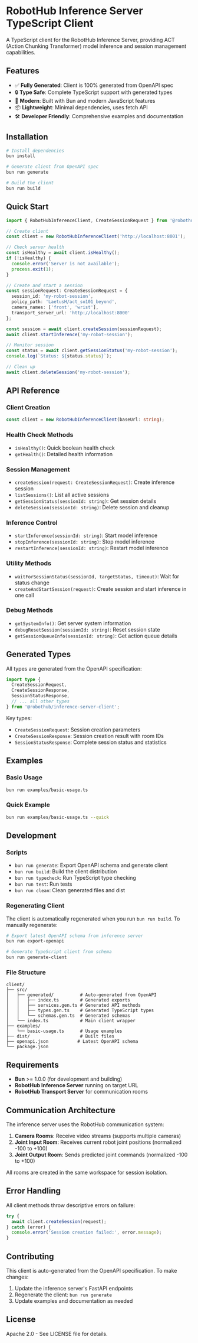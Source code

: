 # RobotHub Inference Server TypeScript Client

A TypeScript client for the RobotHub Inference Server, providing ACT (Action Chunking Transformer) model inference and session management capabilities.

## Features

- ✅ **Fully Generated**: Client is 100% generated from OpenAPI spec
- 🔒 **Type Safe**: Complete TypeScript support with generated types
- 🚀 **Modern**: Built with Bun and modern JavaScript features
- 📦 **Lightweight**: Minimal dependencies, uses fetch API
- 🛠️ **Developer Friendly**: Comprehensive examples and documentation

## Installation

```bash
# Install dependencies
bun install

# Generate client from OpenAPI spec
bun run generate

# Build the client
bun run build
```

## Quick Start

```typescript
import { RobotHubInferenceClient, CreateSessionRequest } from '@robothub/inference-server-client';

// Create client
const client = new RobotHubInferenceClient('http://localhost:8001');

// Check server health
const isHealthy = await client.isHealthy();
if (!isHealthy) {
  console.error('Server is not available');
  process.exit(1);
}

// Create and start a session
const sessionRequest: CreateSessionRequest = {
  session_id: 'my-robot-session',
  policy_path: 'LaetusH/act_so101_beyond',
  camera_names: ['front', 'wrist'],
  transport_server_url: 'http://localhost:8000'
};

const session = await client.createSession(sessionRequest);
await client.startInference('my-robot-session');

// Monitor session
const status = await client.getSessionStatus('my-robot-session');
console.log(`Status: ${status.status}`);

// Clean up
await client.deleteSession('my-robot-session');
```

## API Reference

### Client Creation

```typescript
const client = new RobotHubInferenceClient(baseUrl: string);
```

### Health Check Methods

- `isHealthy()`: Quick boolean health check
- `getHealth()`: Detailed health information

### Session Management

- `createSession(request: CreateSessionRequest)`: Create inference session
- `listSessions()`: List all active sessions
- `getSessionStatus(sessionId: string)`: Get session details
- `deleteSession(sessionId: string)`: Delete session and cleanup

### Inference Control

- `startInference(sessionId: string)`: Start model inference
- `stopInference(sessionId: string)`: Stop model inference  
- `restartInference(sessionId: string)`: Restart model inference

### Utility Methods

- `waitForSessionStatus(sessionId, targetStatus, timeout)`: Wait for status change
- `createAndStartSession(request)`: Create session and start inference in one call

### Debug Methods

- `getSystemInfo()`: Get server system information
- `debugResetSession(sessionId: string)`: Reset session state
- `getSessionQueueInfo(sessionId: string)`: Get action queue details

## Generated Types

All types are generated from the OpenAPI specification:

```typescript
import type { 
  CreateSessionRequest,
  CreateSessionResponse,
  SessionStatusResponse,
  // ... all other types
} from '@robothub/inference-server-client';
```

Key types:
- `CreateSessionRequest`: Session creation parameters
- `CreateSessionResponse`: Session creation result with room IDs
- `SessionStatusResponse`: Complete session status and statistics

## Examples

### Basic Usage
```bash
bun run examples/basic-usage.ts
```

### Quick Example  
```bash
bun run examples/basic-usage.ts --quick
```

## Development

### Scripts

- `bun run generate`: Export OpenAPI schema and generate client
- `bun run build`: Build the client distribution
- `bun run typecheck`: Run TypeScript type checking
- `bun run test`: Run tests
- `bun run clean`: Clean generated files and dist

### Regenerating Client

The client is automatically regenerated when you run `bun run build`. To manually regenerate:

```bash
# Export latest OpenAPI schema from inference server
bun run export-openapi

# Generate TypeScript client from schema
bun run generate-client
```

### File Structure

```
client/
├── src/
│   ├── generated/          # Auto-generated from OpenAPI
│   │   ├── index.ts        # Generated exports
│   │   ├── services.gen.ts # Generated API methods
│   │   ├── types.gen.ts    # Generated TypeScript types
│   │   └── schemas.gen.ts  # Generated schemas
│   └── index.ts            # Main client wrapper
├── examples/
│   └── basic-usage.ts      # Usage examples
├── dist/                   # Built files
├── openapi.json           # Latest OpenAPI schema
└── package.json
```

## Requirements

- **Bun** >= 1.0.0 (for development and building)
- **RobotHub Inference Server** running on target URL
- **RobotHub Transport Server** for communication rooms

## Communication Architecture

The inference server uses the RobotHub communication system:

1. **Camera Rooms**: Receive video streams (supports multiple cameras)
2. **Joint Input Room**: Receives current robot joint positions (normalized -100 to +100)
3. **Joint Output Room**: Sends predicted joint commands (normalized -100 to +100)

All rooms are created in the same workspace for session isolation.

## Error Handling

All client methods throw descriptive errors on failure:

```typescript
try {
  await client.createSession(request);
} catch (error) {
  console.error('Session creation failed:', error.message);
}
```

## Contributing

This client is auto-generated from the OpenAPI specification. To make changes:

1. Update the inference server's FastAPI endpoints
2. Regenerate the client: `bun run generate`
3. Update examples and documentation as needed

## License

Apache 2.0 - See LICENSE file for details.

